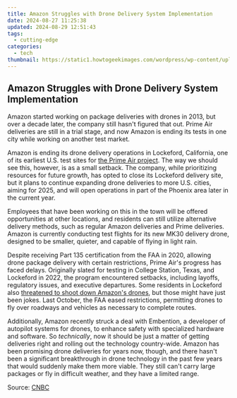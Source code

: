 ```yaml
---
title: Amazon Struggles with Drone Delivery System Implementation
date: 2024-08-27 11:25:38
updated: 2024-08-29 12:51:43
tags:
  - cutting-edge
categories:
  - tech
thumbnail: https://static1.howtogeekimages.com/wordpress/wp-content/uploads/2022/12/1671818925664.jpeg
---
```


## Amazon Struggles with Drone Delivery System Implementation

Amazon started working on package deliveries with drones in 2013, but over a decade later, the company still hasn't figured that out. Prime Air deliveries are still in a trial stage, and now Amazon is ending its tests in one city while working on another test market.

 Amazon is ending its drone delivery operations in Lockeford, California, one of its earliest U.S. test sites for [the Prime Air project](https://extra-skills.techidaily.com/2024-approved-navigating-through-the-world-of-vlc-features-mac/). The way we should see this, however, is as a small setback. The company, while prioritizing resources for future growth, has opted to close its Lockeford delivery site, but it plans to continue expanding drone deliveries to more U.S. cities, aiming for 2025, and will open operations in part of the Phoenix area later in the current year.

 Employees that have been working on this in the town will be offered opportunities at other locations, and residents can still utilize alternative delivery methods, such as regular Amazon deliveries and Prime deliveries. Amazon is currently conducting test flights for its new MK30 delivery drone, designed to be smaller, quieter, and capable of flying in light rain.

 Despite receiving Part 135 certification from the FAA in 2020, allowing drone package delivery with certain restrictions, Prime Air's progress has faced delays. Originally slated for testing in College Station, Texas, and Lockeford in 2022, the program encountered setbacks, including layoffs, regulatory issues, and executive departures. Some residents in Lockeford also [threatened to shoot down Amazon's drones](https://futurism.com/the-byte/residents-threaten-shoot-amazon-drones), but those might have just been jokes. Last October, the FAA eased restrictions, permitting drones to fly over roadways and vehicles as necessary to complete routes.

 Additionally, Amazon recently struck a deal with Embention, a developer of autopilot systems for drones, to enhance safety with specialized hardware and software. So _technically_, now it should be just a matter of getting deliveries right and rolling out the technology country-wide. Amazon has been promising drone deliveries for years now, though, and there hasn't been a significant breakthrough in drone technology in the past few years that would suddenly make them more viable. They still can't carry large packages or fly in difficult weather, and they have a limited range.

 Source: [CNBC](https://www.cnbc.com/2024/04/22/amazon-ends-drone-program-in-california-as-it-eyes-arizona-launch.html)

<ins class="adsbygoogle"
     style="display:block"
     data-ad-format="autorelaxed"
     data-ad-client="ca-pub-7571918770474297"
     data-ad-slot="1223367746"></ins>



<ins class="adsbygoogle"
     style="display:block"
     data-ad-client="ca-pub-7571918770474297"
     data-ad-slot="8358498916"
     data-ad-format="auto"
     data-full-width-responsive="true"></ins>
